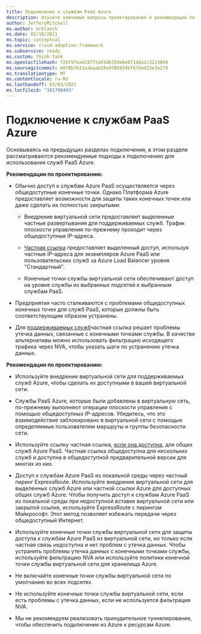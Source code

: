 ```yaml
---
title: Подключение к службам PaaS Azure
description: Изучите ключевые вопросы проектирования и рекомендации по подключению к платформе Azure как к технологиям служб.
author: JefferyMitchell
ms.author: brblanch
ms.date: 02/18/2021
ms.topic: conceptual
ms.service: cloud-adoption-framework
ms.subservice: ready
ms.custom: think-tank
ms.openlocfilehash: f2bf97ead19f75a93d6350e8e8f1d4a1c3223094
ms.sourcegitcommit: b8f8b7631aabaab28e9705934bf67dad15e3a179
ms.translationtype: MT
ms.contentlocale: ru-RU
ms.lasthandoff: 03/03/2021
ms.locfileid: "101798493"
---
```

# <a name="connectivity-to-azure-paas-services"></a>Подключение к службам PaaS Azure

Основываясь на предыдущих разделах подключения, в этом разделе рассматриваются рекомендуемые подходы к подключению для использования служб PaaS Azure.

**Рекомендации по проектированию:**

- Обычно доступ к службам Azure PaaS осуществляется через общедоступные конечные точки. Однако Платформа Azure предоставляет возможности для защиты таких конечных точек или даже сделать их полностью закрытыми:

  - Внедрение виртуальной сети предоставляет выделенные частные развертывания для поддерживаемых служб. Трафик плоскости управления по-прежнему проходит через общедоступные IP-адреса.

  - [Частная ссылка](/azure/private-link/private-endpoint-overview#private-link-resource) предоставляет выделенный доступ, используя частные IP-адреса для экземпляров Azure PaaS или пользовательских служб за Azure Load Balancer уровня "Стандартный".

  - Конечные точки службы виртуальной сети обеспечивают доступ на уровне службы из выбранных подсетей к выбранным службам PaaS.

- Предприятия часто сталкиваются с проблемами общедоступных конечных точек для служб PaaS, которые должны быть соответствующим образом устранены.

- Для [поддерживаемых служб](/azure/private-link/private-link-overview#availability)частная ссылка решает проблемы утечка данных, связанные с конечными точками службы. В качестве альтернативы можно использовать фильтрацию исходящего трафика через NVA, чтобы указать шаги по устранению утечка данных.

**Рекомендации по проектированию:**

- Используйте внедрение виртуальной сети для поддерживаемых служб Azure, чтобы сделать их доступными в вашей виртуальной сети.

- Службы PaaS Azure, которые были добавлены в виртуальную сеть, по-прежнему выполняют операции плоскости управления с помощью общедоступных IP-адресов. Убедитесь, что это взаимодействие заблокировано в виртуальной сети с помощью определяемые пользователем маршруты и группы безопасности сети.

- Используйте ссылку частная ссылка, [если она доступна](/azure/private-link/private-link-overview#availability), для общих служб Azure PaaS. Частная ссылка общедоступна для нескольких служб и доступна в общедоступной предварительной версии для многих из них.

- Доступ к службам Azure PaaS из локальной среды через частный пиринг ExpressRoute. Используйте внедрение виртуальной сети для выделенных служб Azure или частной ссылки Azure для доступных общих служб Azure. Чтобы получить доступ к службам Azure PaaS из локальной среды при недоступной вставке виртуальной сети или закрытой ссылке, используйте ExpressRoute с пирингом Майкрософт. Этот метод позволяет избежать передачи через общедоступный Интернет.

- Используйте конечные точки службы виртуальной сети для защиты доступа к службам Azure PaaS из виртуальной сети, но только если частная связь недоступна и нет проблем с утечка данных. Чтобы устранить проблемы утечка данных с конечными точками службы, используйте фильтрацию NVA или используйте политики конечной точки службы виртуальной сети для хранилища Azure.

- Не включайте конечные точки службы виртуальной сети по умолчанию во всех подсетях.

- Не используйте конечные точки службы виртуальной сети, если есть проблемы с утечка данных, если не используется фильтрация NVA.

- Мы не рекомендуем реализовать принудительное туннелирование, чтобы обеспечить подключение из Azure к ресурсам Azure.
